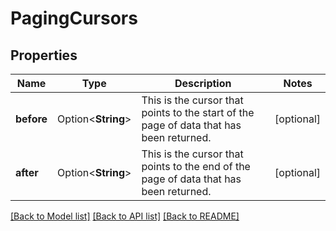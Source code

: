 # PagingCursors

## Properties

Name | Type | Description | Notes
------------ | ------------- | ------------- | -------------
**before** | Option<**String**> | This is the cursor that points to the start of the page of data that has been returned. | [optional]
**after** | Option<**String**> | This is the cursor that points to the end of the page of data that has been returned. | [optional]

[[Back to Model list]](../README.md#documentation-for-models) [[Back to API list]](../README.md#documentation-for-api-endpoints) [[Back to README]](../README.md)


